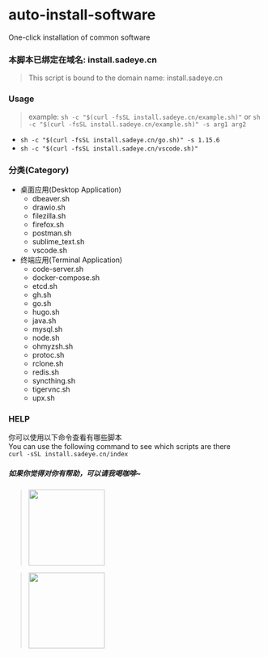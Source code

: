 # auto-install-software
One-click installation of common software



### 本脚本已绑定在域名: install.sadeye.cn
> This script is bound to the domain name: install.sadeye.cn

### Usage
> example: `sh -c "$(curl -fsSL install.sadeye.cn/example.sh)"` or `sh -c "$(curl -fsSL install.sadeye.cn/example.sh)" -s arg1 arg2`
- `sh -c "$(curl -fsSL install.sadeye.cn/go.sh)" -s 1.15.6`
- `sh -c "$(curl -fsSL install.sadeye.cn/vscode.sh)"`

### 分类(Category)
+ 桌面应用(Desktop Application)
    - dbeaver.sh
    - drawio.sh
    - filezilla.sh
    - firefox.sh
    - postman.sh
    - sublime_text.sh
    - vscode.sh
+ 终端应用(Terminal Application)
    - code-server.sh
    - docker-compose.sh
    - etcd.sh
    - gh.sh
    - go.sh
    - hugo.sh
    - java.sh
    - mysql.sh
    - node.sh
    - ohmyzsh.sh
    - protoc.sh
    - rclone.sh
    - redis.sh
    - syncthing.sh
    - tigervnc.sh
    - upx.sh

### HELP
你可以使用以下命令查看有哪些脚本  
You can use the following command to see which scripts are there  
`curl -sSL install.sadeye.cn/index`

##### 如果你觉得对你有帮助，可以请我喝咖啡~
> <img src="https://github.com/zqhhh/_pkg/releases/download/pay/alipay.jpg" width="150"/>

> <img src="https://github.com/zqhhh/_pkg/releases/download/pay/wechat.png" width="150"/>